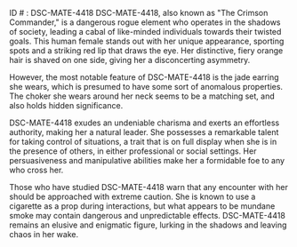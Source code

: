 ID # : DSC-MATE-4418
DSC-MATE-4418, also known as "The Crimson Commander," is a dangerous rogue element who operates in the shadows of society, leading a cabal of like-minded individuals towards their twisted goals. This human female stands out with her unique appearance, sporting spots and a striking red lip that draws the eye. Her distinctive, fiery orange hair is shaved on one side, giving her a disconcerting asymmetry.

However, the most notable feature of DSC-MATE-4418 is the jade earring she wears, which is presumed to have some sort of anomalous properties. The choker she wears around her neck seems to be a matching set, and also holds hidden significance.

DSC-MATE-4418 exudes an undeniable charisma and exerts an effortless authority, making her a natural leader. She possesses a remarkable talent for taking control of situations, a trait that is on full display when she is in the presence of others, in either professional or social settings. Her persuasiveness and manipulative abilities make her a formidable foe to any who cross her.

Those who have studied DSC-MATE-4418 warn that any encounter with her should be approached with extreme caution. She is known to use a cigarette as a prop during interactions, but what appears to be mundane smoke may contain dangerous and unpredictable effects. DSC-MATE-4418 remains an elusive and enigmatic figure, lurking in the shadows and leaving chaos in her wake.